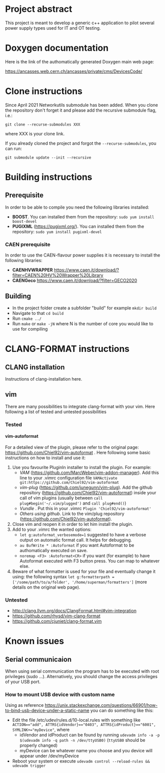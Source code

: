 # Project abstract

This project is meant to develop a generic c++ application to pilot several power supply types used for IT and OT testing.

# Doxygen documentation

Here is the link of the authomatically generated Doxygen main web page:

https://ancasses.web.cern.ch/ancasses/private/cms/DevicesCode/

# Clone instructions

Since April 2021 Networkutils submodule has been added. When you clone the repository don't forget it and please add the recursive submodule flag, i.e.:

`git clone --recurse-submodules XXX`

where XXX is your clone link.

If you already cloned the project and forgot the `--recurse-submodules`, you can run:

`git submodule update --init --recursive`

# Building instructions

## Prerequisite

In order to be able to compile you need the following libraries installed:
* **BOOST**. You can installed them from the repository: `sudo yum install boost-devel`
* **PUGIXML** (https://pugixml.org/). You can installed them from the repository: `sudo yum install pugixml-devel`

### CAEN prerequisite
In order to use the CAEN-flavour power supplies it is necessary to install the following libraries:
* **CAENHVWRAPPER** https://www.caen.it/download/?filter=CAEN%20HV%20Wrapper%20Library
* **CAENGeco** https://www.caen.it/download/?filter=GECO2020

## Building


* In the project folder create a subfolder "build" for example `mkdir build`
* Navigate to that `cd build`
* Run `cmake ../`
* Run `make` or `make -jN` where N is the number of core you would like to use for compiling

# CLANG-FORMAT instructions

## CLANG installation

Instructions of clang-installation here.

## vim

There are many possibilities to integrate clang-format with your vim. Here following a list of tested and untested possibilities

### Tested

#### vim-autoformat

For a detailed view of the plugin, please refer to the original page: https://github.com/Chiel92/vim-autoformat .
Here following some basic instructions on how to install and use it:
1. Use you favourite PluginIn installer to install the plugin. For example:
    * *VAM* (https://github.com/MarcWeber/vim-addon-manager). Add this line to your .vimrc configuration file `VAMActivate git:https://github.com/Chiel92/vim-autoformat`
    * *vim-plug* (https://github.com/junegunn/vim-plug). Add the github repository (https://github.com/Chiel92/vim-autoformat) inside your call of vim plugins (usually between `call plug#begin('~/.vim/plugged')` and `call plug#end()`)
    * *Vundle* . Put this in your .vimrc `Plugin 'Chiel92/vim-autoformat'`
    * *Others using github*. Link to the vim/plug repository (https://github.com/Chiel92/vim-autoformat).
2. Close vim and reopen it in order to let him install the plugin.
3. Add to your .vimrc the wanted options:
    * `let g:autoformat_verbosemode=1`  suggested to have a verbose output on automatic format call. It helps for debugging.
    * `au BufWrite * :Autoformat` if you want Autoformat to be authomatically executed on save.
    * `noremap <F3> :Autoformat<CR>` if you want (for example) to have Autoformat executed with F3 button press. You can map to whatever else.
4. Beware of what formatter is used for your file and eventually change it using: the following syntax `let g:formatterpath = ['/some/path/to/a/folder', '/home/superman/formatters']` (more details on the original web page).

### Untested

* http://clang.llvm.org/docs/ClangFormat.html#vim-integration
* https://github.com/rhysd/vim-clang-format
* https://github.com/cjuniet/clang-format.vim

# Known issues

## Serial communicaion

When using serial communication the program has to be executed with root privileges (sudo ...). Alternatively, you should change the access privileges of your USB port.

### How to mount USB device with custom name

Using as reference https://unix.stackexchange.com/questions/66901/how-to-bind-usb-device-under-a-static-name you can do something like this:
* Edit the file /etc/udev/rules.d/10-local.rules with something like `ACTION=="add", ATTRS{idVendor}=="0403", ATTRS{idProduct}=="6001", SYMLINK+="myDevice"`, where
    * idVendor and idProduct can be found by running `udevadm info -a -p  $(udevadm info -q path -n /dev/ttyUSB0)` (`ttyUSB0` should be properly changed)
    * myDevice can be whatever name you choose and you device will appear under /dev/myDevice
* Reboot your system or execute `udevadm control --reload-rules && udevadm trigger`

